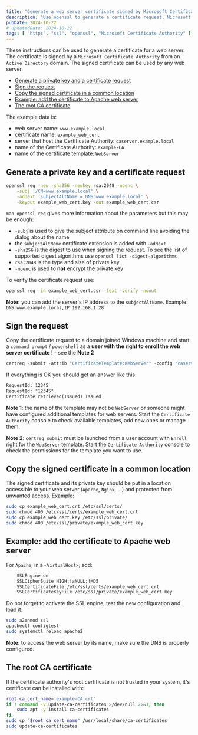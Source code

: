 ```yaml
---
title: "Generate a web server certificate signed by Microsoft Certificate Authority"
description: "Use openssl to generate a certificate request, Microsoft Certificate Authority to sign the request, Apache to use the certificate"
pubDate: 2024-10-22
# updatedDate: 2024-10-22
tags: [ "https", "ssl", "openssl", "Microsoft Certificate Authority" ]
---
```


These instructions can be used to generate a certificate for a web server.
The certificate is signed by a `Microsoft Certificate Authority` from an `Active Directory` domain.
The signed certificate can be used by any web server.

- [Generate a private key and a certificate request](#generate-a-private-key-and-a-certificate-request)
- [Sign the request](#sign-the-request)
- [Copy the signed certificate in a common location](#copy-the-signed-certificate-in-a-common-location)
- [Example: add the certificate to Apache web server](#example-add-the-certificate-to-apache-web-server)
- [The root CA certificate](#the-root-ca-certificate)

The example data is:

- web server name: `www.example.local`
- certificate name: `example_web_cert`
- server that host the Certificate Authority: `caserver.example.local`
- name of the Certificate Authority: `example-CA`
- name of the certificate template: `WebServer`

## Generate a private key and a certificate request

```sh
openssl req -new -sha256 -newkey rsa:2048 -noenc \
    -subj '/CN=www.example.local' \
    -addext 'subjectAltName = DNS:www.example.local' \
    -keyout example_web_cert.key -out example_web_cert.csr
```

`man openssl req` gives more information about the parameters but this may be enough:

- `-subj` is used to give the subject attribute on command line avoiding the dialog about the name
- the `subjectAltName` certificate extension is added with `-addext`
- `-sha256` is the digest to use when signing the request. To see the list of supported digest algorithms use `openssl list -digest-algorithms`
- `rsa:2048` is the type and size of private key
- `-noenc` is used to **not** encrypt the private key

To verify the certificate request use:

```sh
openssl req -in example_web_cert.csr -text -verify -noout
```

**Note:** you can add the server's IP address to the `subjectAltName`. Example: `DNS:www.example.local,IP:192.168.1.28`

## Sign the request

Copy the certificate request to a domain joined Windows machine and start a `command prompt` / `powershell` as a **user with the right to enroll the web server certificate** ! - see the **Note 2**

```ps1
certreq -submit -attrib "CertificateTemplate:WebServer" -config "caserver.example.local\example-CA" example_web_cert.csr example_web_cert.crt
```

If everything is OK you should get an answer like this:

```txt
RequestId: 12345
RequestId: "12345"
Certificate retrieved(Issued) Issued
```

**Note 1**: the name of the template may not be `WebServer` or someone might have configured additional templates for web servers. Start the `Certificate Authority` console to check available templates, add new ones or manage them.

**Note 2**: `certreq submit` must be launched from a user account with `Enroll` right for the `WebServer` template. Start the `Certificate Authority` console to check the permissions for the template you want to use.

## Copy the signed certificate in a common location

The signed certificate and its private key should be put in a location accessible to your web server (`Apache`, `Nginx`, ...) and protected from unwanted access. Example:

```sh
sudo cp example_web_cert.crt /etc/ssl/certs/
sudo chmod 400 /etc/ssl/certs/example_web_cert.crt
sudo cp example_web_cert.key /etc/ssl/private/
sudo chmod 400 /etc/ssl/private/example_web_cert.key
```

## Example: add the certificate to Apache web server

For `Apache`, in a `<VirtualHost>`, add:

```txt
    SSLEngine on
    SSLCipherSuite HIGH:!aNULL:!MD5
    SSLCertificateFile /etc/ssl/certs/example_web_cert.crt
    SSLCertificateKeyFile /etc/ssl/private/example_web_cert.key
```

Do not forget to activate the SSL engine, test the new configuration and load it:

```sh
sudo a2enmod ssl
apachectl configtest
sudo systemctl reload apache2
```

**Note**: to access the web server by its name, make sure the DNS is properly configured.

## The root CA certificate

If the certificate authority's root certificate is not trusted in your system, it's certificate can be installed with:

```sh
root_ca_cert_name='example-CA.crt'
if ! command -v update-ca-certificates >/dev/null 2>&1; then
    sudo apt -y install ca-certificates
fi
sudo cp "$root_ca_cert_name" /usr/local/share/ca-certificates
sudo update-ca-certificates
```

